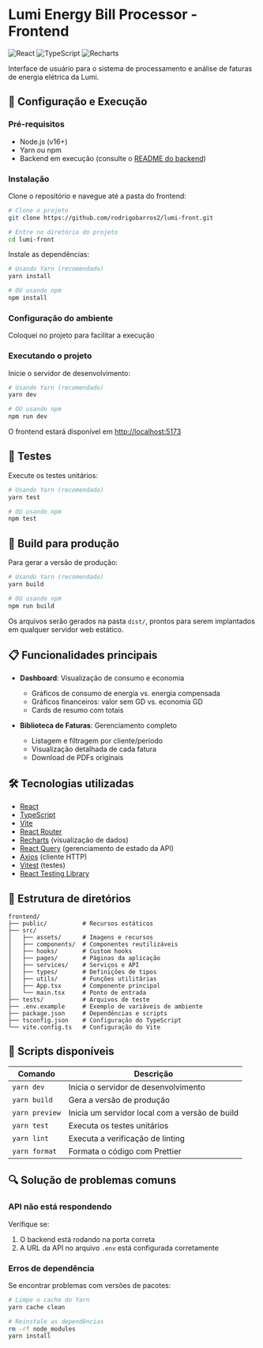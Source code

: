 # Lumi Energy Bill Processor - Frontend

![React](https://img.shields.io/badge/React-18.2.0-61DAFB?logo=react)
![TypeScript](https://img.shields.io/badge/TypeScript-5.0.0-3178C6?logo=typescript)
![Recharts](https://img.shields.io/badge/Recharts-2.7.0-22B5BF)

Interface de usuário para o sistema de processamento e análise de faturas de energia elétrica da Lumi.

## 🚀 Configuração e Execução

### Pré-requisitos

- Node.js (v16+)
- Yarn ou npm
- Backend em execução (consulte o [README do backend](../backend/README.md))

### Instalação

Clone o repositório e navegue até a pasta do frontend:

```bash
# Clone o projeto
git clone https://github.com/rodrigobarros2/lumi-front.git

# Entre no diretório do projeto
cd lumi-front
```

Instale as dependências:

```bash
# Usando Yarn (recomendado)
yarn install

# OU usando npm
npm install
```

### Configuração do ambiente

Coloquei no projeto para facilitar a execução

### Executando o projeto

Inicie o servidor de desenvolvimento:

```bash
# Usando Yarn (recomendado)
yarn dev

# OU usando npm
npm run dev
```

O frontend estará disponível em [http://localhost:5173](http://localhost:5173)

## 🧪 Testes

Execute os testes unitários:

```bash
# Usando Yarn (recomendado)
yarn test

# OU usando npm
npm test
```
## 📱 Build para produção

Para gerar a versão de produção:

```bash
# Usando Yarn (recomendado)
yarn build

# OU usando npm
npm run build
```

Os arquivos serão gerados na pasta `dist/`, prontos para serem implantados em qualquer servidor web estático.

## 📋 Funcionalidades principais

- **Dashboard**: Visualização de consumo e economia
  - Gráficos de consumo de energia vs. energia compensada
  - Gráficos financeiros: valor sem GD vs. economia GD
  - Cards de resumo com totais
  
- **Biblioteca de Faturas**: Gerenciamento completo
  - Listagem e filtragem por cliente/período
  - Visualização detalhada de cada fatura
  - Download de PDFs originais

## 🛠️ Tecnologias utilizadas

- [React](https://reactjs.org/)
- [TypeScript](https://www.typescriptlang.org/)
- [Vite](https://vitejs.dev/)
- [React Router](https://reactrouter.com/)
- [Recharts](https://recharts.org/) (visualização de dados)
- [React Query](https://tanstack.com/query) (gerenciamento de estado da API)
- [Axios](https://axios-http.com/) (cliente HTTP)
- [Vitest](https://vitest.dev/) (testes)
- [React Testing Library](https://testing-library.com/docs/react-testing-library/intro/)

## 📁 Estrutura de diretórios

```
frontend/
├── public/          # Recursos estáticos
├── src/
│   ├── assets/      # Imagens e recursos
│   ├── components/  # Componentes reutilizáveis
│   ├── hooks/       # Custom hooks
│   ├── pages/       # Páginas da aplicação
│   ├── services/    # Serviços e API
│   ├── types/       # Definições de tipos
│   ├── utils/       # Funções utilitárias
│   ├── App.tsx      # Componente principal
│   └── main.tsx     # Ponto de entrada
├── tests/           # Arquivos de teste
├── .env.example     # Exemplo de variáveis de ambiente
├── package.json     # Dependências e scripts
├── tsconfig.json    # Configuração do TypeScript
└── vite.config.ts   # Configuração do Vite
```

## 🔧 Scripts disponíveis

| Comando         | Descrição                                       |
|-----------------|--------------------------------------------------|
| `yarn dev`      | Inicia o servidor de desenvolvimento            |
| `yarn build`    | Gera a versão de produção                       |
| `yarn preview`  | Inicia um servidor local com a versão de build  |
| `yarn test`     | Executa os testes unitários                     |
| `yarn lint`     | Executa a verificação de linting                |
| `yarn format`   | Formata o código com Prettier                   |

## 🔍 Solução de problemas comuns

### API não está respondendo

Verifique se:
1. O backend está rodando na porta correta
2. A URL da API no arquivo `.env` está configurada corretamente

### Erros de dependência

Se encontrar problemas com versões de pacotes:

```bash
# Limpe o cache do Yarn
yarn cache clean

# Reinstale as dependências
rm -rf node_modules
yarn install
```
